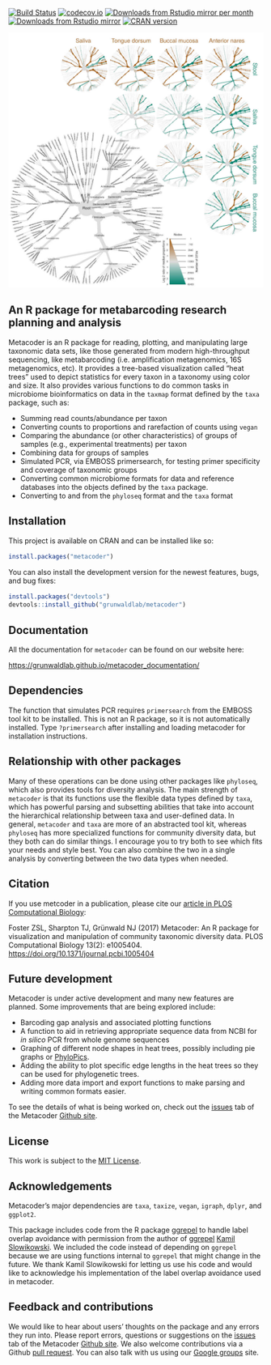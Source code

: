 
<!-- README.md is generated from README.Rmd. Please edit that file -->

[![Build
Status](https://travis-ci.com/grunwaldlab/metacoder.png?branch=master)](https://travis-ci.com/grunwaldlab/metacoder?branch=master)
[![codecov.io](https://codecov.io/github/grunwaldlab/metacoder/coverage.svg?branch=master)](https://codecov.io/github/grunwaldlab/metacoder?branch=master)
[![Downloads from Rstudio mirror per
month](http://cranlogs.r-pkg.org/badges/metacoder)](http://www.r-pkg.org/pkg/metacoder)
[![Downloads from Rstudio
mirror](http://cranlogs.r-pkg.org/badges/grand-total/metacoder)](http://www.r-pkg.org/pkg/metacoder)
[![CRAN
version](http://www.r-pkg.org/badges/version/metacoder)](https://cran.r-project.org/package=metacoder)

![](man/figures/readme_figure.jpg)

## An R package for metabarcoding research planning and analysis

Metacoder is an R package for reading, plotting, and manipulating large
taxonomic data sets, like those generated from modern high-throughput
sequencing, like metabarcoding (i.e. amplification metagenomics, 16S
metagenomics, etc). It provides a tree-based visualization called “heat
trees” used to depict statistics for every taxon in a taxonomy using
color and size. It also provides various functions to do common tasks in
microbiome bioinformatics on data in the `taxmap` format defined by the
`taxa` package, such as:

  - Summing read counts/abundance per taxon
  - Converting counts to proportions and rarefaction of counts using
    `vegan`
  - Comparing the abundance (or other characteristics) of groups of
    samples (e.g., experimental treatments) per taxon
  - Combining data for groups of samples
  - Simulated PCR, via EMBOSS primersearch, for testing primer
    specificity and coverage of taxonomic groups
  - Converting common microbiome formats for data and reference
    databases into the objects defined by the `taxa` package.
  - Converting to and from the `phyloseq` format and the `taxa` format

## Installation

This project is available on CRAN and can be installed like so:

``` r
install.packages("metacoder")
```

You can also install the development version for the newest features,
bugs, and bug fixes:

``` r
install.packages("devtools")
devtools::install_github("grunwaldlab/metacoder")
```

## Documentation

All the documentation for `metacoder` can be found on our website here:

<https://grunwaldlab.github.io/metacoder_documentation/>

## Dependencies

The function that simulates PCR requires `primersearch` from the EMBOSS
tool kit to be installed. This is not an R package, so it is not
automatically installed. Type `?primersearch` after installing and
loading metacoder for installation instructions.

## Relationship with other packages

Many of these operations can be done using other packages like
`phyloseq`, which also provides tools for diversity analysis. The main
strength of `metacoder` is that its functions use the flexible data
types defined by `taxa`, which has powerful parsing and subsetting
abilities that take into account the hierarchical relationship between
taxa and user-defined data. In general, `metacoder` and `taxa` are more
of an abstracted tool kit, whereas `phyloseq` has more specialized
functions for community diversity data, but they both can do similar
things. I encourage you to try both to see which fits your needs and
style best. You can also combine the two in a single analysis by
converting between the two data types when needed.

## Citation

If you use metcoder in a publication, please cite our [article in PLOS
Computational
Biology](http://journals.plos.org/ploscompbiol/article?id=10.1371/journal.pcbi.1005404):

Foster ZSL, Sharpton TJ, Grünwald NJ (2017) Metacoder: An R package for
visualization and manipulation of community taxonomic diversity data.
PLOS Computational Biology 13(2): e1005404.
<https://doi.org/10.1371/journal.pcbi.1005404>

## Future development

Metacoder is under active development and many new features are planned.
Some improvements that are being explored include:

  - Barcoding gap analysis and associated plotting functions
  - A function to aid in retrieving appropriate sequence data from NCBI
    for *in silico* PCR from whole genome sequences
  - Graphing of different node shapes in heat trees, possibly including
    pie graphs or [PhyloPics](http://phylopic.org/).
  - Adding the ability to plot specific edge lengths in the heat trees
    so they can be used for phylogenetic trees.
  - Adding more data import and export functions to make parsing and
    writing common formats easier.

To see the details of what is being worked on, check out the
[issues](https://github.com/grunwaldlab/metacoder/issues) tab of the
Metacoder [Github site](https://github.com/grunwaldlab).

## License

This work is subject to the [MIT
License](https://github.com/grunwaldlab/metacoder/blob/master/LICENSE).

## Acknowledgements

Metacoder’s major dependencies are `taxa`, `taxize`, `vegan`, `igraph`,
`dplyr`, and `ggplot2`.

This package includes code from the R package
[ggrepel](https://github.com/slowkow/ggrepel) to handle label overlap
avoidance with permission from the author of
[ggrepel](https://github.com/slowkow/ggrepel) [Kamil
Slowikowski](https://github.com/slowkow). We included the code instead
of depending on `ggrepel` because we are using functions internal to
`ggrepel` that might change in the future. We thank Kamil Slowikowski
for letting us use his code and would like to acknowledge his
implementation of the label overlap avoidance used in metacoder.

## Feedback and contributions

We would like to hear about users’ thoughts on the package and any
errors they run into. Please report errors, questions or suggestions on
the [issues](https://github.com/grunwaldlab/metacoder/issues) tab of the
Metacoder [Github site](https://github.com/grunwaldlab). We also welcome
contributions via a Github [pull
request](https://help.github.com/articles/using-pull-requests/). You can
also talk with us using our [Google
groups](https://groups.google.com/forum/#!forum/metacoder-discussions)
site.
